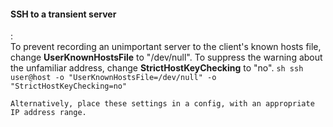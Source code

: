 #### SSH to a transient server
:   
    To prevent recording an unimportant server to the client's known hosts file, change **UserKnownHostsFile** to "/dev/null".
    To suppress the warning about the unfamiliar address, change **StrictHostKeyChecking** to "no".
    ```sh
    ssh user@host -o "UserKnownHostsFile=/dev/null" -o "StrictHostKeyChecking=no"
    ```

    Alternatively, place these settings in a config, with an appropriate IP address range.
